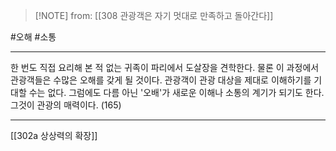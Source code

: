  > [!NOTE] from: [[308 관광객은 자기 멋대로 만족하고 돌아간다]]

#오해 #소통 

--- 
한 번도 직접 요리해 본 적 없는 귀족이 파리에서 도살장을 견학한다. 물론 이 과정에서 관광객들은 수많은 오해를 갖게 될 것이다. 관광객이 관광 대상을 제대로 이해하기를 기대할 수는 없다. 그럼에도 다름 아닌 '오배'가 새로운 이해나 소통의 계기가 되기도 한다. 그것이 관광의 매력이다. (165)



--- 
[[302a 상상력의 확장]]